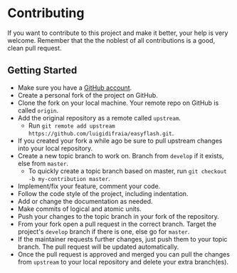 # Contributing

If you want to contribute to this project and make it better, your help is very welcome. Remember that the the noblest of all contributions is a good, clean pull request.

## Getting Started

* Make sure you have a [GitHub account](https://github.com/signup/free).
* Create a personal fork of the project on GitHub.
* Clone the fork on your local machine. Your remote repo on GitHub is called `origin`.
* Add the original repository as a remote called `upstream`.
  * Run `git remote add upstream https://github.com/luigidifraia/easyflash.git`.
* If you created your fork a while ago be sure to pull upstream changes into your local repository.
* Create a new topic branch to work on. Branch from `develop` if it exists, else from `master`.
  * To quickly create a topic branch based on master, run `git checkout -b my-contribution master`.
* Implement/fix your feature, comment your code.
* Follow the code style of the project, including indentation.
* Add or change the documentation as needed.
* Make commits of logical and atomic units.
* Push your changes to the topic branch in your fork of the repository.
* From your fork open a pull request in the correct branch. Target the project's `develop` branch if there is one, else go for `master`.
* If the maintainer requests further changes, just push them to your topic branch. The pull request will be updated automatically.
* Once the pull request is approved and merged you can pull the changes from `upstream` to your local repository and delete your extra branch(es).
